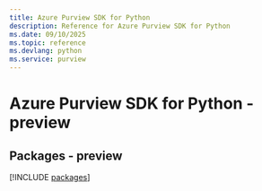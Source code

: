 ```yaml
---
title: Azure Purview SDK for Python
description: Reference for Azure Purview SDK for Python
ms.date: 09/10/2025
ms.topic: reference
ms.devlang: python
ms.service: purview
---
```

# Azure Purview SDK for Python - preview
## Packages - preview
[!INCLUDE [packages](purview-index.md)]